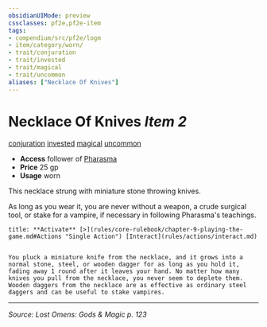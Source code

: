 ```yaml
---
obsidianUIMode: preview
cssclasses: pf2e,pf2e-item
tags:
- compendium/src/pf2e/logm
- item/category/worn/
- trait/conjuration
- trait/invested
- trait/magical
- trait/uncommon
aliases: ["Necklace Of Knives"]
---
```

# Necklace Of Knives *Item 2*  
[conjuration](rules/traits/conjuration.md "Conjuration School Trait")  [invested](rules/traits/invested.md "Invested Item Trait")  [magical](rules/traits/magical.md "Magical Item Trait")  [uncommon](rules/traits/uncommon.md "Uncommon Rarity Trait")  

- **Access** follower of [Pharasma](compendium/setting/deities/pharasma.md)
- **Price** 25 gp
- **Usage** worn

This necklace strung with miniature stone throwing knives.

As long as you wear it, you are never without a weapon, a crude surgical tool, or stake for a vampire, if necessary in following Pharasma's teachings.

```ad-embed-ability
title: **Activate** [>](rules/core-rulebook/chapter-9-playing-the-game.md#Actions "Single Action") [Interact](rules/actions/interact.md)


You pluck a miniature knife from the necklace, and it grows into a normal stone, steel, or wooden dagger for as long as you hold it, fading away 1 round after it leaves your hand. No matter how many knives you pull from the necklace, you never seem to deplete them. Wooden daggers from the necklace are as effective as ordinary steel daggers and can be useful to stake vampires.
```


---
*Source: Lost Omens: Gods & Magic p. 123*